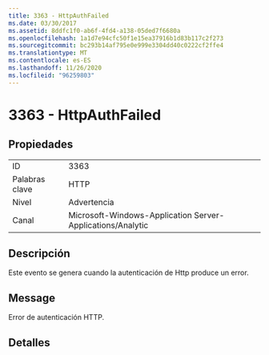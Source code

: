```yaml
---
title: 3363 - HttpAuthFailed
ms.date: 03/30/2017
ms.assetid: 8ddfc1f0-ab6f-4fd4-a138-05ded7f6680a
ms.openlocfilehash: 1a1d7e94cfc50f1e15ea37916b1d83b117c2f273
ms.sourcegitcommit: bc293b14af795e0e999e3304dd40c0222cf2ffe4
ms.translationtype: MT
ms.contentlocale: es-ES
ms.lasthandoff: 11/26/2020
ms.locfileid: "96259803"
---
```

# <a name="3363---httpauthfailed"></a>3363 - HttpAuthFailed

## <a name="properties"></a>Propiedades  
  
|||  
|-|-|  
|ID|3363|  
|Palabras clave|HTTP|  
|Nivel|Advertencia|  
|Canal|Microsoft-Windows-Application Server-Applications/Analytic|  
  
## <a name="description"></a>Descripción  

 Este evento se genera cuando la autenticación de Http produce un error.  
  
## <a name="message"></a>Message  

 Error de autenticación HTTP.  
  
## <a name="details"></a>Detalles
